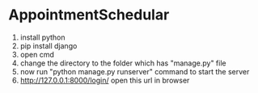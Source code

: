 # AppointmentSchedular
1. install python
2. pip install django
3. open cmd
4. change the directory to the folder which has "manage.py" file
5. now run "python manage.py runserver" command to start the server
6. http://127.0.0.1:8000/login/ open this url in browser
